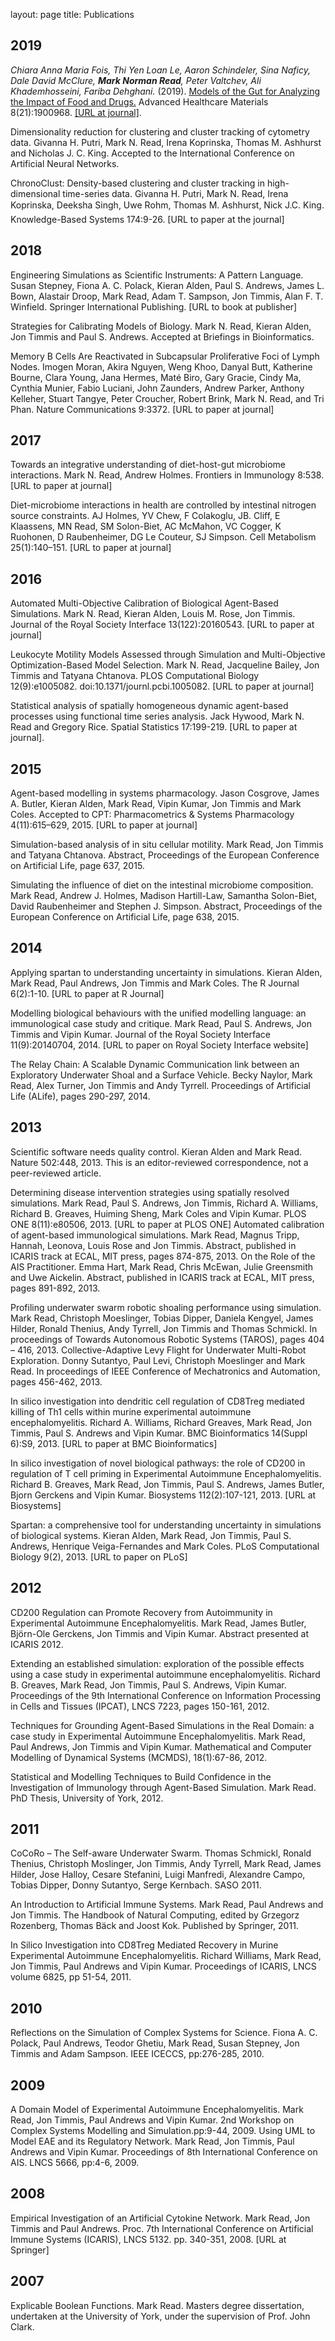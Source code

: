 layout: page
title: Publications

## 2019

_Chiara Anna Maria Fois, Thi Yen Loan Le, Aaron Schindeler, Sina Naficy, Dale David McClure, **Mark Norman Read**, Peter Valtchev, Ali Khademhosseini, Fariba Dehghani._
(2019).
[Models of the Gut for Analyzing the Impact of Food and Drugs.](https://marknormanread.github.io/pubs/Fois_et_al-2019-Advanced_Healthcare_Materials.pdf)
Advanced Healthcare Materials 8(21):1900968.
[[URL at journal]](https://onlinelibrary.wiley.com/doi/full/10.1002/adhm.201900968).

Dimensionality reduction for clustering and cluster tracking of cytometry data. Givanna H. Putri, Mark N. Read, Irena Koprinska, Thomas M. Ashhurst and Nicholas J. C. King. Accepted to the International Conference on Artificial Neural Networks.

ChronoClust: Density-based clustering and cluster tracking in high-dimensional time-series data. Givanna H. Putri, Mark N. Read, Irena Koprinska, Deeksha Singh, Uwe Rohm, Thomas M. Ashhurst, Nick J.C. King. Knowledge-Based Systems 174:9-26.  [URL to paper at the journal]

## 2018

Engineering Simulations as Scientific Instruments: A Pattern Language. Susan Stepney, Fiona A. C. Polack, Kieran Alden, Paul S. Andrews, James L. Bown, Alastair Droop, Mark Read, Adam T. Sampson, Jon Timmis, Alan F. T. Winfield. Springer International Publishing. [URL to book at publisher]

Strategies for Calibrating Models of Biology. Mark N. Read, Kieran Alden, Jon Timmis and Paul S. Andrews. Accepted at Briefings in Bioinformatics.

Memory B Cells Are Reactivated in Subcapsular Proliferative Foci of Lymph Nodes. Imogen Moran, Akira Nguyen, Weng Khoo, Danyal Butt, Katherine Bourne, Clara Young, Jana Hermes, Maté Biro, Gary Gracie, Cindy Ma, Cynthia Munier, Fabio Luciani, John Zaunders, Andrew Parker, Anthony Kelleher, Stuart Tangye, Peter Croucher, Robert Brink, Mark N. Read, and Tri Phan. Nature Communications 9:3372. [URL to paper at journal]

## 2017

Towards an integrative understanding of diet-host-gut microbiome interactions. Mark N. Read, Andrew Holmes. Frontiers in Immunology 8:538. [URL to paper at journal]

Diet-microbiome interactions in health are controlled by intestinal nitrogen source constraints. AJ Holmes, YV Chew, F Colakoglu, JB. Cliff, E Klaassens, MN Read, SM Solon-Biet, AC McMahon, VC Cogger, K Ruohonen, D Raubenheimer, DG Le Couteur, SJ Simpson. Cell Metabolism 25(1):140–151. [URL to paper at journal]

## 2016

Automated Multi-Objective Calibration of Biological Agent-Based Simulations. Mark N. Read, Kieran Alden, Louis M. Rose, Jon Timmis. Journal of the Royal Society Interface 13(122):20160543. [URL to paper at journal]

Leukocyte Motility Models Assessed through Simulation and Multi-Objective Optimization-Based Model Selection. Mark N. Read, Jacqueline Bailey, Jon Timmis and Tatyana Chtanova. PLOS Computational Biology 12(9):e1005082. doi:10.1371/journl.pcbi.1005082. [URL to paper at journal]

Statistical analysis of spatially homogeneous dynamic agent-based processes using functional time series analysis. Jack Hywood, Mark N. Read and Gregory Rice. Spatial Statistics 17:199-219. [URL to paper at journal].

## 2015

Agent-based modelling in systems pharmacology. Jason Cosgrove, James A. Butler, Kieran Alden, Mark Read, Vipin Kumar, Jon Timmis and Mark Coles. Accepted to CPT: Pharmacometrics & Systems Pharmacology 4(11):615–629, 2015. [URL to paper at journal]

Simulation-based analysis of in situ cellular motility. Mark Read, Jon Timmis and Tatyana Chtanova. Abstract, Proceedings of the European Conference on Artificial Life, page 637, 2015.

Simulating the influence of diet on the intestinal microbiome composition. Mark Read, Andrew J. Holmes, Madison Hartill-Law, Samantha Solon-Biet, David Raubenheimer and Stephen J. Simpson. Abstract, Proceedings of the European Conference on Artificial Life, page 638, 2015.

## 2014

Applying spartan to understanding uncertainty in simulations. Kieran Alden, Mark Read, Paul Andrews, Jon Timmis and Mark Coles. The R Journal 6(2):1-10. [URL to paper at R Journal]

Modelling biological behaviours with the unified modelling language: an immunological case study and critique. Mark Read, Paul S. Andrews, Jon Timmis and Vipin Kumar. Journal of the Royal Society Interface 11(9):20140704, 2014. [URL to paper on Royal Society Interface website]

The Relay Chain: A Scalable Dynamic Communication link between an Exploratory Underwater Shoal and a Surface Vehicle. Becky Naylor, Mark Read, Alex Turner, Jon Timmis and Andy Tyrrell. Proceedings of Artificial Life (ALife), pages 290-297, 2014.

## 2013

Scientific software needs quality control. Kieran Alden and Mark Read. Nature 502:448, 2013. This is an editor-reviewed correspondence, not a peer-reviewed article.

Determining disease intervention strategies using spatially resolved simulations. Mark Read, Paul S. Andrews, Jon Timmis, Richard A. Williams, Richard B. Greaves, Huiming Sheng, Mark Coles and Vipin Kumar. PLOS ONE 8(11):e80506, 2013. [URL to paper at PLOS ONE]
Automated calibration of agent-based immunological simulations. Mark Read, Magnus Tripp, Hannah, Leonova, Louis Rose and Jon Timmis. Abstract, published in ICARIS track at ECAL, MIT press, pages 874-875, 2013.
On the Role of the AIS Practitioner. Emma Hart, Mark Read, Chris McEwan, Julie Greensmith and Uwe Aickelin. Abstract, published in ICARIS track at ECAL, MIT press, pages 891-892, 2013.

Profiling underwater swarm robotic shoaling performance using simulation. Mark Read, Christoph Moeslinger, Tobias Dipper, Daniela Kengyel, James Hilder, Ronald Thenius, Andy Tyrrell, Jon Timmis and Thomas Schmickl. In proceedings of Towards Autonomous Robotic Systems (TAROS), pages 404 – 416, 2013.
Collective-Adaptive Levy Flight for Underwater Multi-Robot Exploration. Donny Sutantyo, Paul Levi, Christoph Moeslinger and Mark Read. In proceedings of IEEE Conference of Mechatronics and Automation, pages 456-462, 2013.

In silico investigation into dendritic cell regulation of CD8Treg mediated killing of Th1 cells within murine experimental autoimmune encephalomyelitis. Richard A. Williams, Richard Greaves, Mark Read, Jon Timmis, Paul S. Andrews and Vipin Kumar. BMC Bioinformatics 14(Suppl 6):S9, 2013. [URL to paper at BMC Bioinformatics]

In silico investigation of novel biological pathways: the role of CD200 in regulation of T cell priming in Experimental Autoimmune Encephalomyelitis. Richard B. Greaves, Mark Read, Jon Timmis, Paul S. Andrews, James Butler, Bjorn Gerckens and Vipin Kumar. Biosystems 112(2):107-121, 2013. [URL at Biosystems]

Spartan: a comprehensive tool for understanding uncertainty in simulations of biological systems. Kieran Alden, Mark Read, Jon Timmis, Paul S. Andrews, Henrique Veiga-Fernandes and Mark Coles. PLoS Computational Biology 9(2), 2013. [URL to paper on PLoS]

## 2012

CD200 Regulation can Promote Recovery from Autoimmunity in Experimental Autoimmune Encephalomyelitis. Mark Read, James Butler, Björn-Ole Gerckens, Jon Timmis and Vipin Kumar. Abstract presented at ICARIS 2012.

Extending an established simulation: exploration of the possible effects using a case study in experimental autoimmune encephalomyelitis. Richard B. Greaves, Mark Read, Jon Timmis, Paul S. Andrews, Vipin Kumar. Proceedings of the 9th International Conference on Information Processing in Cells and Tissues (IPCAT), LNCS 7223, pages 150-161, 2012.

Techniques for Grounding Agent-Based Simulations in the Real Domain: a case study in Experimental Autoimmune Encephalomyelitis. Mark Read, Paul Andrews, Jon Timmis and Vipin Kumar. Mathematical and Computer Modelling of Dynamical Systems (MCMDS), 18(1):67-86, 2012.

Statistical and Modelling Techniques to Build Confidence in the Investigation of Immunology through Agent-Based Simulation. Mark Read. PhD Thesis, University of York, 2012.

## 2011

CoCoRo – The Self-aware Underwater Swarm. Thomas Schmickl, Ronald Thenius, Christoph Moslinger, Jon Timmis, Andy Tyrrell, Mark Read, James Hilder, Jose Halloy, Cesare Stefanini, Luigi Manfredi, Alexandre Campo, Tobias Dipper, Donny Sutantyo, Serge Kernbach. SASO 2011.

An Introduction to Artificial Immune Systems. Mark Read, Paul Andrews and Jon Timmis. The Handbook of Natural Computing, edited by Grzegorz Rozenberg, Thomas Bäck and Joost Kok. Published by Springer, 2011.

In Silico Investigation into CD8Treg Mediated Recovery in Murine Experimental Autoimmune Encephalomyelitis. Richard Williams, Mark Read, Jon Timmis, Paul Andrews and Vipin Kumar. Proceedings of ICARIS, LNCS volume 6825, pp 51-54, 2011.

## 2010

Reflections on the Simulation of Complex Systems for Science. Fiona A. C. Polack, Paul Andrews, Teodor Ghetiu, Mark Read, Susan Stepney, Jon Timmis and Adam Sampson. IEEE ICECCS, pp:276-285, 2010.

## 2009

A Domain Model of Experimental Autoimmune Encephalomyelitis. Mark Read, Jon Timmis, Paul Andrews and Vipin Kumar. 2nd Workshop on Complex Systems Modelling and Simulation.pp:9-44, 2009.
Using UML to Model EAE and its Regulatory Network. Mark Read, Jon Timmis, Paul Andrews and Vipin Kumar. Proceedings of 8th International Conference on AIS. LNCS 5666, pp:4-6, 2009.

## 2008

Empirical Investigation of an Artificial Cytokine Network. Mark Read, Jon Timmis and Paul Andrews. Proc. 7th International Conference on Artificial Immune Systems (ICARIS), LNCS 5132. pp. 340-351, 2008. [URL at Springer]

## 2007

Explicable Boolean Functions. Mark Read. Masters degree dissertation, undertaken at the University of York, under the supervision of Prof. John Clark.